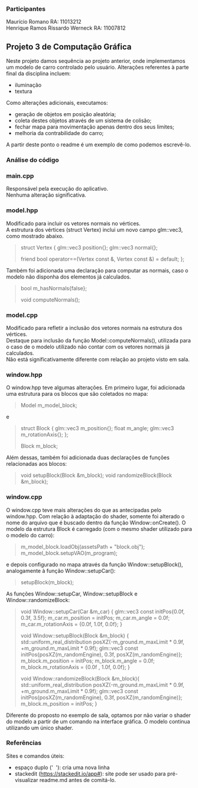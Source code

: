 ### Participantes
Maurício Romano RA: 11013212  
Henrique Ramos Rissardo Werneck RA: 11007812

## Projeto 3 de Computação Gráfica

Neste projeto damos sequência ao projeto anterior, onde implementamos um modelo de carro controlado pelo usuário.
Alterações referentes à parte final da disciplina incluem:  
- iluminação  
- textura  

Como alterações adicionais, executamos:
- geração de objetos em posição aleatória;
- coleta destes objetos através de um sistema de colisão;
- fechar mapa para movimentação apenas dentro dos seus limites;
- melhoria da contrabilidade do carro;

A partir deste ponto o readme é um exemplo de como podemos escrevê-lo.

###  Análise do código

### main.cpp

Responsável pela execução do aplicativo.  
Nenhuma alteração significativa.

### model.hpp

Modificado para incluir os vetores normais no vértices.  
A estrutura dos vértices (struct Vertex) inclui um novo campo glm::vec3, como mostrado abaixo.  

> struct Vertex
> {
>   glm::vec3 position{};
>   glm::vec3 normal{};
> 
>   friend bool operator==(Vertex const &, Vertex const &) = default;
> };  

Também foi adicionada uma declaração para computar as normais, caso o modelo não disponha dos elementos já calculados.

> bool m_hasNormals{false};
> 
> void computeNormals();

### model.cpp

Modificado para refletir a inclusão dos vetores normais na estrutura dos vértices.  
Destaque para inclusão da função Model::computeNormals(), utilizada para o caso de o modelo utilizado não contar com os vetores normais já calculados.    
Não está significativamente diferente com relação ao projeto visto em sala.

### window.hpp

O window.hpp teve algumas alterações. Em primeiro lugar, foi adicionada uma estrutura para os blocos que são coletados no mapa:

> Model m_model_block;

e

> struct Block
> {
>   glm::vec3 m_position{};
>   float m_angle;
>   glm::vec3 m_rotationAxis{};
> };
>
> Block m_block;

Além dessas, também foi adicionada duas declarações de funções relacionadas aos blocos:

> void setupBlock(Block &m_block);
> void randomizeBlock(Block &m_block);

### window.cpp

O window.cpp teve mais alterações do que as antecipadas pelo window.hpp. Com relação à adaptação do shader, somente foi alterado o nome do arquivo que é buscado dentro da função Window::onCreate(). O modelo da estrutura Block é carregado (com o mesmo shader utilizado para o modelo do carro):

> m_model_block.loadObj(assetsPath + "block.obj");
> m_model_block.setupVAO(m_program);

e depois configurado no mapa através da função Window::setupBlock(), analogamente à função Window::setupCar():

> setupBlock(m_block);

As funções Window::setupCar, Window::setupBlock e Window::randomizeBlock:

> void Window::setupCar(Car &m_car)
> {
>   glm::vec3 const initPos{0.0f, 0.3f, 3.5f};
>   m_car.m_position = initPos;
>   m_car.m_angle = 0.0f;
>   m_car.m_rotationAxis = {0.0f, 1.0f, 0.0f};
> }
> 
> void Window::setupBlock(Block &m_block)
> {
>   std::uniform_real_distribution<float> posXZ(-m_ground.m_maxLimit * 0.9f, +m_ground.m_maxLimit * 0.9f);
>   glm::vec3 const initPos{posXZ(m_randomEngine), 0.3f, posXZ(m_randomEngine)};
>   m_block.m_position = initPos;
>   m_block.m_angle = 0.0f;
>   m_block.m_rotationAxis = {0.0f , 1.0f, 0.0f};
> }
> 
> void Window::randomizeBlock(Block &m_block){
>   std::uniform_real_distribution<float> posXZ(-m_ground.m_maxLimit * 0.9f, +m_ground.m_maxLimit * 0.9f);
>   glm::vec3 const initPos{posXZ(m_randomEngine), 0.3f, posXZ(m_randomEngine)};
>   m_block.m_position = initPos;
> }

Diferente do proposto no exemplo de sala, optamos por não variar o shader do modelo a partir de um comando na interface gráfica. O modelo continua utilizando um único shader.

### Referências

Sites e comandos úteis:
- espaço duplo (' &nbsp;'): cria uma nova linha
- stackedit (https://stackedit.io/app#): site pode ser usado para pré-visualizar readme.md antes de comitá-lo.
